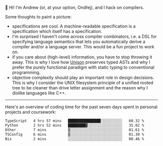 :wave: Hi! I'm Andrew (or, at your option, Ondřej), and I hack on compilers. 

Some thoughts to paint a picture:
- specifications are cool. A machine-readable specification is a specification which itself has a specification.
- I'm surprised I haven't come across compiler combinators, i.e. a DSL for specifying language semantics that lets you automatically derive a compiler and/or a language server. This would be a fun project to work on.
- if you care about (high-level) information, you have to stop throwing it away. This is why I love how [Unison](https://github.com/unisonweb/unison) preserves typed ASTs and why I prefer the purely functional paradigm with static typing to conventional programming.
- objective complexity should play an important role in design decisions. This is why I consider the UNIX filesystem principle of a unified rooted tree to be cleaner than drive letter assignment and the reason why I dislike languages like C++.

---

Here's an overview of coding time for the past seven days spent in personal projects and coursework:
<!--START_SECTION:waka-->

```txt
TypeScript   4 hrs 57 mins   ███████████████░░░░░░░░░░   60.32 %
Python       2 hrs 52 mins   ████████▓░░░░░░░░░░░░░░░░   35.02 %
Other        7 mins          ▒░░░░░░░░░░░░░░░░░░░░░░░░   01.61 %
TSConfig     6 mins          ▒░░░░░░░░░░░░░░░░░░░░░░░░   01.30 %
Nix          2 mins          ░░░░░░░░░░░░░░░░░░░░░░░░░   00.46 %
```

<!--END_SECTION:waka-->

<!--
**viluon/viluon** is a ✨ _special_ ✨ repository because its `README.md` (this file) appears on your GitHub profile.

Here are some ideas to get you started:

- 🔭 I’m currently working on ...
- 🌱 I’m currently learning ...
- 👯 I’m looking to collaborate on ...
- 🤔 I’m looking for help with ...
- 💬 Ask me about ...
- 📫 How to reach me: ...
- 😄 Pronouns: ...
- ⚡ Fun fact: ...
-->
